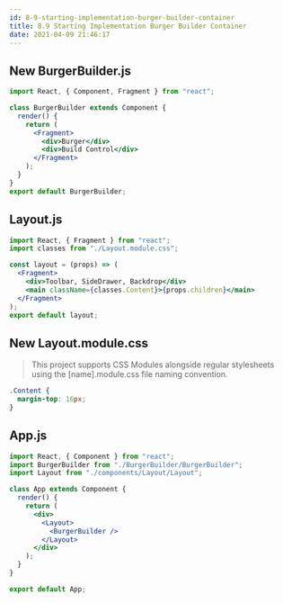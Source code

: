 ```yaml
---
id: 8-9-starting-implementation-burger-builder-container
title: 8.9 Starting Implementation Burger Builder Container
date: 2021-04-09 21:46:17
---
```


## New BurgerBuilder.js

```jsx title="BurgerBuilder.js" {}
import React, { Component, Fragment } from "react";

class BurgerBuilder extends Component {
  render() {
    return (
      <Fragment>
        <div>Burger</div>
        <div>Build Control</div>
      </Fragment>
    );
  }
}
export default BurgerBuilder;
```

## Layout.js

```jsx title="Layout.js" {2,7}
import React, { Fragment } from "react";
import classes from "./Layout.module.css";

const layout = (props) => (
  <Fragment>
    <div>Toolbar, SideDrawer, Backdrop</div>
    <main className={classes.Content}>{props.children}</main>
  </Fragment>
);
export default layout;
```

## New Layout.module.css

> This project supports CSS Modules alongside regular stylesheets using the [name].module.css file naming convention.

```css title="Layout.module.css" {}
.Content {
  margin-top: 16px;
}
```

## App.js

```jsx title="App.js" {2,10}
import React, { Component } from "react";
import BurgerBuilder from "./BurgerBuilder/BurgerBuilder";
import Layout from "./components/Layout/Layout";

class App extends Component {
  render() {
    return (
      <div>
        <Layout>
          <BurgerBuilder />
        </Layout>
      </div>
    );
  }
}

export default App;
```
